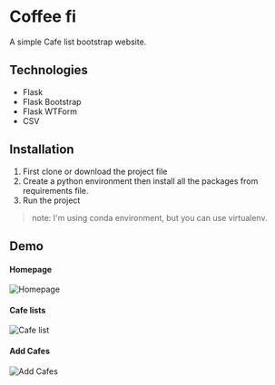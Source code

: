 # Coffee fi

A simple Cafe list bootstrap website.

## Technologies

* Flask
* Flask Bootstrap
* Flask WTForm
* CSV

## Installation

1. First clone or download the project file
2. Create a python environment then install all the packages from requirements file.
3. Run the project

> note: I'm using conda environment, but you can use virtualenv.

## Demo

#### Homepage

![Homepage](https://github.com/kmhmubin/Python-Projects/blob/master/Coffeefi/Demos/Screenshot_2021-01-05%20Coffee%20Wi-fi.png)

#### Cafe lists

![Cafe list](https://github.com/kmhmubin/Python-Projects/blob/master/Coffeefi/Demos/Screenshot_2021-01-05%20All%20Cafes.png)

#### Add Cafes

![Add Cafes](https://github.com/kmhmubin/Python-Projects/blob/master/Coffeefi/Demos/Screenshot_2021-01-05%20Add%20Cafes.png)